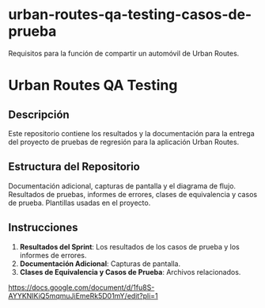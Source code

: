 # urban-routes-qa-testing-casos-de-prueba
Requisitos para la función de compartir un automóvil de Urban Routes.
# Urban Routes QA Testing

## Descripción
Este repositorio contiene los resultados y la documentación para la entrega del proyecto de pruebas de regresión para la aplicación Urban Routes.

## Estructura del Repositorio
Documentación adicional, capturas de pantalla y el diagrama de flujo.
Resultados de pruebas, informes de errores, clases de equivalencia y casos de prueba.
Plantillas usadas en el proyecto.

## Instrucciones
1. **Resultados del Sprint**: Los resultados de los casos de prueba y los informes de errores.
2. **Documentación Adicional**: Capturas de pantalla.
3. **Clases de Equivalencia y Casos de Prueba**: Archivos relacionados.

https://docs.google.com/document/d/1fu8S-AYYKNIKiQ5mqmuJiEmeRk5D01mY/edit?pli=1
